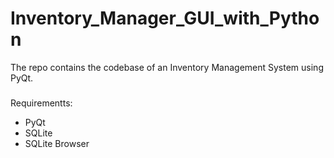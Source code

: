 # Inventory_Manager_GUI_with_Python
The repo contains the codebase of an Inventory Management System using PyQt. 

###
Requirementts: 
- PyQt
- SQLite 
- SQLite Browser 
